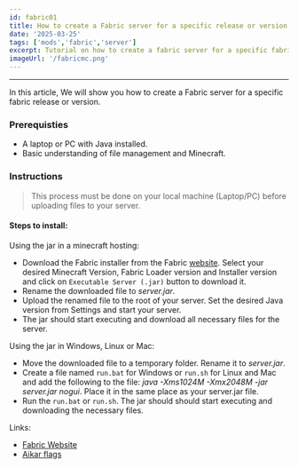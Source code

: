 ```yaml
---
id: fabric01
title: How to create a Fabric server for a specific release or version
date: '2025-03-25'
tags: ['mods','fabric','server']
excerpt: Tutorial on how to create a fabric server for a specific fabric release or version..
imageUrl: '/fabricmc.png'
---
```

---

In this article, We will show you how to create a Fabric server for a specific fabric release or version.

### Prerequisties
- A laptop or PC with Java installed.
- Basic understanding of file management and Minecraft.

### Instructions
> This process must be done on your local machine (Laptop/PC) before uploading files to your server.

#### Steps to install:

Using the jar in a minecraft hosting:
- Download the Fabric installer from the Fabric [website](https://fabricmc.net/use/server/). Select your desired Minecraft Version, Fabric Loader version and Installer version and click on `Executable Server (.jar)` button to download it.
- Rename the downloaded file to *server.jar*.
- Upload the renamed file to the root of your server. Set the desired Java version from Settings and start your server.
- The jar should start executing and download all necessary files for the server.

Using the jar in Windows, Linux or Mac:
- Move the downloaded file to a temporary folder. Rename it to *server.jar*.
- Create a file named `run.bat` for Windows or `run.sh` for Linux and Mac and add the following to the file: *java -Xms1024M -Xmx2048M -jar server.jar nogui*. Place it in the same place as your server.jar file.
- Run the `run.bat` or `run.sh`. The jar should should start executing and downloading the necessary files.

Links:
- [Fabric Website](https://fabricmc.net/)
- [Aikar flags](https://docs.papermc.io/paper/aikars-flags)
